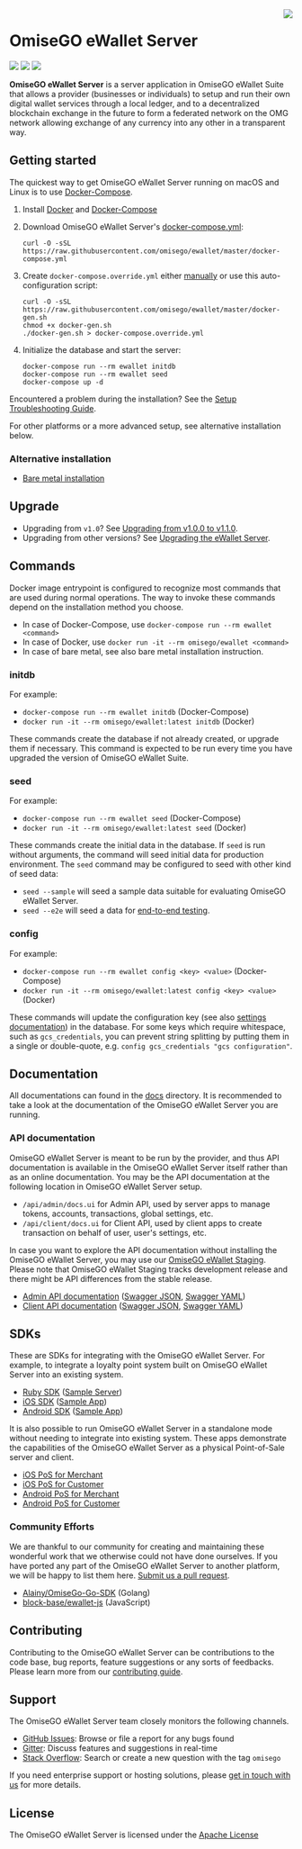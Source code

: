 <img src="assets/logo.png" align="right" />

# OmiseGO eWallet Server

[![](https://img.shields.io/circleci/project/github/omisego/ewallet/master.svg)](https://circleci.com/gh/omisego/ewallet/tree/master)
[![](https://img.shields.io/gitter/room/omisego/ewallet.svg)](https://gitter.im/omisego/ewallet)
[![](https://badge.waffle.io/omisego/ewallet.svg?columns=Cycle%20To%20Do,In%20Progress,Review,Done)](https://waffle.io/omisego/ewallet)

**OmiseGO eWallet Server** is a server application in OmiseGO eWallet Suite that allows a provider (businesses or individuals) to setup and run their own digital wallet services through a local ledger, and to a decentralized blockchain exchange in the future to form a federated network on the OMG network allowing exchange of any currency into any other in a transparent way.

## Getting started

The quickest way to get OmiseGO eWallet Server running on macOS and Linux is to use [Docker-Compose](https://docs.docker.com/compose/install/).

1. Install [Docker](https://docs.docker.com/install/) and [Docker-Compose](https://docs.docker.com/compose/install/)

2. Download OmiseGO eWallet Server's [docker-compose.yml](https://raw.githubusercontent.com/omisego/ewallet/master/docker-compose.yml):

    ```shell
    curl -O -sSL https://raw.githubusercontent.com/omisego/ewallet/master/docker-compose.yml
    ```

3. Create `docker-compose.override.yml` either [manually](https://docs.docker.com/compose/extends/) or use this auto-configuration script:

    ```
    curl -O -sSL https://raw.githubusercontent.com/omisego/ewallet/master/docker-gen.sh
    chmod +x docker-gen.sh
    ./docker-gen.sh > docker-compose.override.yml
    ```

4. Initialize the database and start the server:

    ```
    docker-compose run --rm ewallet initdb
    docker-compose run --rm ewallet seed
    docker-compose up -d
    ```

Encountered a problem during the installation? See the [Setup Troubleshooting Guide](docs/setup/troubleshooting.md).

For other platforms or a more advanced setup, see alternative installation below.

### Alternative installation

-   [Bare metal installation](docs/setup/bare_metal.md)

## Upgrade

- Upgrading from `v1.0`? See [Upgrading from v1.0.0 to v1.1.0](docs/setup/upgrading/v1.1.0.md).
- Upgrading from other versions? See [Upgrading the eWallet Server](docs/setup/upgrading).

## Commands

Docker image entrypoint is configured to recognize most commands that are used during normal operations. The way to invoke these commands depend on the installation method you choose.

-   In case of Docker-Compose, use `docker-compose run --rm ewallet <command>`
-   In case of Docker, use `docker run -it --rm omisego/ewallet <command>`
-   In case of bare metal, see also bare metal installation instruction.

### initdb

For example:

-   `docker-compose run --rm ewallet initdb` (Docker-Compose)
-   `docker run -it --rm omisego/ewallet:latest initdb` (Docker)

These commands create the database if not already created, or upgrade them if necessary. This command is expected to be run every time you have upgraded the version of OmiseGO eWallet Suite.

### seed

For example:

-   `docker-compose run --rm ewallet seed` (Docker-Compose)
-   `docker run -it --rm omisego/ewallet:latest seed` (Docker)

These commands create the initial data in the database. If `seed` is run without arguments, the command will seed initial data for production environment. The `seed` command may be configured to seed with other kind of seed data:

-   `seed --sample` will seed a sample data suitable for evaluating OmiseGO eWallet Server.
-   `seed --e2e` will seed a data for [end-to-end testing](docs/setup/advanced/env.md).

### config

For example:

-   `docker-compose run --rm ewallet config <key> <value>` (Docker-Compose)
-   `docker run -it --rm omisego/ewallet:latest config <key> <value>` (Docker)

These commands will update the configuration key (see also [settings documentation](docs/setup/advanced/settings.md)) in the database. For some keys which require whitespace, such as `gcs_credentials`, you can prevent string splitting by putting them in a single or double-quote, e.g. `config gcs_credentials "gcs configuration"`.

## Documentation

All documentations can found in the [docs](docs/) directory. It is recommended to take a look at the documentation of the OmiseGO eWallet Server you are running.

### API documentation

OmiseGO eWallet Server is meant to be run by the provider, and thus API documentation is available in the OmiseGO eWallet Server itself rather than as an online documentation. You may be the API documentation at the following location in OmiseGO eWallet Server setup.

-   `/api/admin/docs.ui` for Admin API, used by server apps to manage tokens, accounts, transactions, global settings, etc.
-   `/api/client/docs.ui` for Client API, used by client apps to create transaction on behalf of user, user's settings, etc.

In case you want to explore the API documentation without installing the OmiseGO eWallet Server, you may use our [OmiseGO eWallet Staging](https://ewallet.staging.omisego.io/). Please note that OmiseGO eWallet Staging tracks development release and there might be API differences from the stable release.

-   [Admin API documentation](https://ewallet.staging.omisego.io/api/admin/docs.ui) ([Swagger JSON](https://ewallet.staging.omisego.io/api/admin/docs.json), [Swagger YAML](https://ewallet.staging.omisego.io/api/admin/docs.yaml))
-   [Client API documentation](https://ewallet.staging.omisego.io/api/client/docs.ui) ([Swagger JSON](https://ewallet.staging.omisego.io/api/client/docs.json), [Swagger YAML](https://ewallet.staging.omisego.io/api/client/docs.yaml))

## SDKs

These are SDKs for integrating with the OmiseGO eWallet Server. For example, to integrate a loyalty point system built on OmiseGO eWallet Server into an existing system.

-   [Ruby SDK](https://github.com/omisego/ruby-sdk) ([Sample Server](https://github.com/omisego/sample-server))
-   [iOS SDK](https://github.com/omisego/ios-sdk) ([Sample App](https://github.com/omisego/sample-ios))
-   [Android SDK](https://github.com/omisego/android-sdk) ([Sample App](https://github.com/omisego/sample-android))

It is also possible to run OmiseGO eWallet Server in a standalone mode without needing to integrate into existing system. These apps demonstrate the capabilities of the OmiseGO eWallet Server as a physical Point-of-Sale server and client.

-   [iOS PoS for Merchant](https://github.com/omisego/pos-merchant-ios)
-   [iOS PoS for Customer](https://github.com/omisego/pos-client-ios)
-   [Android PoS for Merchant](https://github.com/omisego/pos-merchant-android)
-   [Android PoS for Customer](https://github.com/omisego/pos-client-android)

### Community Efforts

We are thankful to our community for creating and maintaining these wonderful work that we otherwise could not have done ourselves. If you have ported any part of the OmiseGO eWallet Server to another platform, we will be happy to list them here. [Submit us a pull request](https://github.com/omisego/ewallet/pulls).

-   [Alainy/OmiseGo-Go-SDK](https://github.com/Alainy/OmiseGo-Go-SDK) (Golang)
-   [block-base/ewallet-js](https://github.com/block-base/ewallet-js) (JavaScript)

## Contributing

Contributing to the OmiseGO eWallet Server can be contributions to the code base, bug reports, feature suggestions or any sorts of feedbacks. Please learn more from our [contributing guide](.github/CONTRIBUTING.md).

## Support

The OmiseGO eWallet Server team closely monitors the following channels.

-   [GitHub Issues](https://github.com/omisego/ewallet/issues): Browse or file a report for any bugs found
-   [Gitter](https://gitter.im/omisego/ewallet): Discuss features and suggestions in real-time
-   [Stack Overflow](https://stackoverflow.com/questions/tagged/omisego): Search or create a new question with the tag `omisego`

If you need enterprise support or hosting solutions, please [get in touch with us](mailto:thibault@omisego.co) for more details.

## License

The OmiseGO eWallet Server is licensed under the [Apache License](https://www.apache.org/licenses/LICENSE-2.0)
